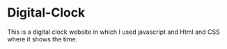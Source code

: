 # Digital-Clock
This is a digital clock website in which I used javascript and Html and CSS where it shows the time.
